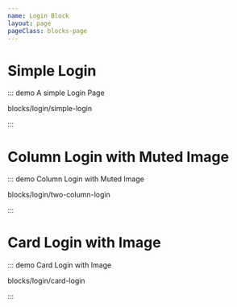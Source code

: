 ```yaml
---
name: Login Block
layout: page
pageClass: blocks-page
---
```


# Simple Login

::: demo A simple Login Page

blocks/login/simple-login

:::

# Column Login with Muted Image

::: demo Column Login with Muted Image

blocks/login/two-column-login

:::

# Card Login with Image

::: demo Card Login with Image

blocks/login/card-login

:::
